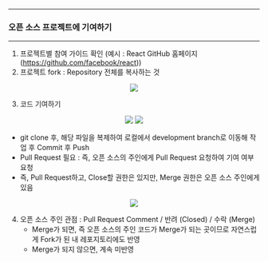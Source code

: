 -----
### 오픈 소스 프로젝트에 기여하기
-----
1. 프로젝트별 참여 가이드 확인 (예시 : React GitHub 홈페이지 (https://github.com/facebook/react))
2. 프로젝트 fork : Repository 전체를 복사하는 것 
<div align = "center">
<img src="https://github.com/sooyounghan/Web/assets/34672301/f7a00547-fbb7-44ef-99a0-48a72bdb641c">
</div>

3. 코드 기여하기
<div align = "center">
<img src="https://github.com/sooyounghan/Web/assets/34672301/a895aa70-3018-45bb-9dcb-28cf128bb402">
<img src="https://github.com/sooyounghan/Web/assets/34672301/d301cbb7-6b05-4430-9c63-a693803dc436">
</div>

  - git clone 후, 해당 파일을 복제하여 로컬에서 development branch로 이동해 작업 후 Commit 후 Push
  - Pull Request 필요 : 즉, 오픈 소스의 주인에게 Pull Request 요청하여 기여 여부 요청
  - 즉, Pull Request하고, Close할 권한은 있지만, Merge 권한은 오픈 소스 주인에게 있음
<div align = "center">
<img src="https://github.com/sooyounghan/Web/assets/34672301/9bf8a86b-8556-42be-b522-d84a7a2333e0">
</div>

4. 오픈 소스 주인 관점 : Pull Request Comment / 반려 (Closed) / 수락 (Merge)
   - Merge가 되면, 즉 오픈 소스의 주인 코드가 Merge가 되는 곳이므로 자연스럽게 Fork가 된 내 레포지토리에도 반영
   - Merge가 되지 않으면, 계속 미반영

